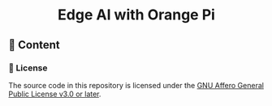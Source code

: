 <div align="center">

# Edge AI with Orange Pi

</div>

## 🎯 Content

### 📜 License

The source code in this repository is licensed under the [GNU Affero General Public License v3.0 or later](LICENSE).
